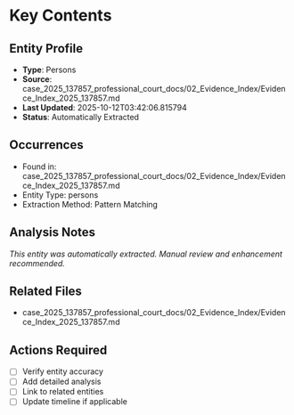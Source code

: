 # Key Contents

## Entity Profile
- **Type**: Persons
- **Source**: case_2025_137857_professional_court_docs/02_Evidence_Index/Evidence_Index_2025_137857.md
- **Last Updated**: 2025-10-12T03:42:06.815794
- **Status**: Automatically Extracted

## Occurrences
- Found in: case_2025_137857_professional_court_docs/02_Evidence_Index/Evidence_Index_2025_137857.md
- Entity Type: persons
- Extraction Method: Pattern Matching

## Analysis Notes
*This entity was automatically extracted. Manual review and enhancement recommended.*

## Related Files
- case_2025_137857_professional_court_docs/02_Evidence_Index/Evidence_Index_2025_137857.md

## Actions Required
- [ ] Verify entity accuracy
- [ ] Add detailed analysis
- [ ] Link to related entities
- [ ] Update timeline if applicable
